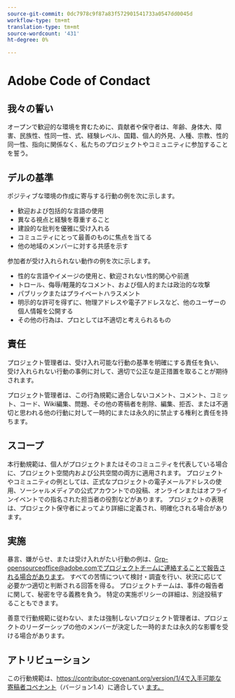 ```yaml
---
source-git-commit: 0dc7978c9f87a83f572901541733a0547dd0045d
workflow-type: tm+mt
translation-type: tm+mt
source-wordcount: '431'
ht-degree: 0%

---
```

# Adobe Code of Condact

## 我々の誓い

オープンで歓迎的な環境を育むために、貢献者や保守者は、年齢、身体大、障害、民族性、性同一性、式、経験レベル、国籍、個人的外見、人種、宗教、性的同一性、指向に関係なく、私たちのプロジェクトやコミュニティに参加することを誓う。

## デルの基準

ポジティブな環境の作成に寄与する行動の例を次に示します。

* 歓迎および包括的な言語の使用
* 異なる視点と経験を尊重すること
* 建設的な批判を優雅に受け入れる
* コミュニティにとって最善のものに焦点を当てる
* 他の地域のメンバーに対する共感を示す

参加者が受け入れられない動作の例を次に示します。

* 性的な言語やイメージの使用と、歓迎されない性的関心や前進
* トロール、侮辱/軽蔑的なコメント、および個人的または政治的な攻撃
* パブリックまたはプライベートハラスメント
* 明示的な許可を得ずに、物理アドレスや電子アドレスなど、他のユーザーの個人情報を公開する
* その他の行為は、プロとしては不適切と考えられるもの

## 責任

プロジェクト管理者は、受け入れ可能な行動の基準を明確にする責任を負い、受け入れられない行動の事例に対して、適切で公正な是正措置を取ることが期待されます。

プロジェクト管理者は、この行為規範に適合しないコメント、コメント、コミット、コード、Wiki編集、問題、その他の寄稿者を削除、編集、拒否、または不適切と思われる他の行動に対して一時的にまたは永久的に禁止する権利と責任を持ちます。

## スコープ

本行動規範は、個人がプロジェクトまたはそのコミュニティを代表している場合に、プロジェクト空間内および公共空間の両方に適用されます。 プロジェクトやコミュニティの例としては、正式なプロジェクトの電子メールアドレスの使用、ソーシャルメディアの公式アカウントでの投稿、オンラインまたはオフラインイベントでの指名された担当者の役割などがあります。 プロジェクトの表現は、プロジェクト保守者によってより詳細に定義され、明確化される場合があります。

## 実施

暴言、嫌がらせ、または受け入れがたい行動の例は、Grp-opensourceoffice@adobe.comでプロジェクトチームに連絡することで報告される場合があります。 すべての苦情について検討・調査を行い、状況に応じて必要かつ適切と判断される回答を得る。 プロジェクトチームは、事件の報告者に関して、秘密を守る義務を負う。
特定の実施ポリシーの詳細は、別途投稿することもできます。

善意で行動規範に従わない、または強制しないプロジェクト管理者は、プロジェクトのリーダーシップの他のメンバーが決定した一時的または永久的な影響を受ける場合があります。

## アトリビューション

この行動規範は、https://contributor-covenant.org/version/1/4で入手可能な [寄稿者コベナント](https://contributor-covenant.org)（バージョン1.4）に適合してい [ます。](https://contributor-covenant.org/version/1/4/)
